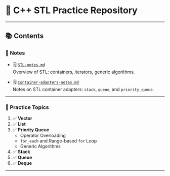 <!-- notes
- STL-notes.md
- Container-adapters-notes.md

1. Vector
2. List
3. Priority Queue
   
   - Operator Overloading 
   - for_each and range based for loop 
   - some_generic_algo 
   
4. Stack
5. Queue -->

# 🚀 C++ STL Practice Repository

---

## 📚 Contents

### 📝 Notes

- 🗒️ [`STL-notes.md`](notes/STL-notes.md)  
  Overview of STL: containers, iterators, generic algorithms.

- 🗒️ [`Container-adapters-notes.md`](notes/Container-adapters-notes.md)  
  Notes on STL container adapters: `stack`, `queue`, and `priority_queue`.

---

### 🧪 Practice Topics

1. ✅ **Vector**
2. ✅ **List**
3. ✅ **Priority Queue**
   - Operator Overloading
   - `for_each` and Range-based `for` Loop
   - Generic Algorithms
4. ✅ **Stack**
5. ✅ **Queue**
6. ✅ **Deque**

---


